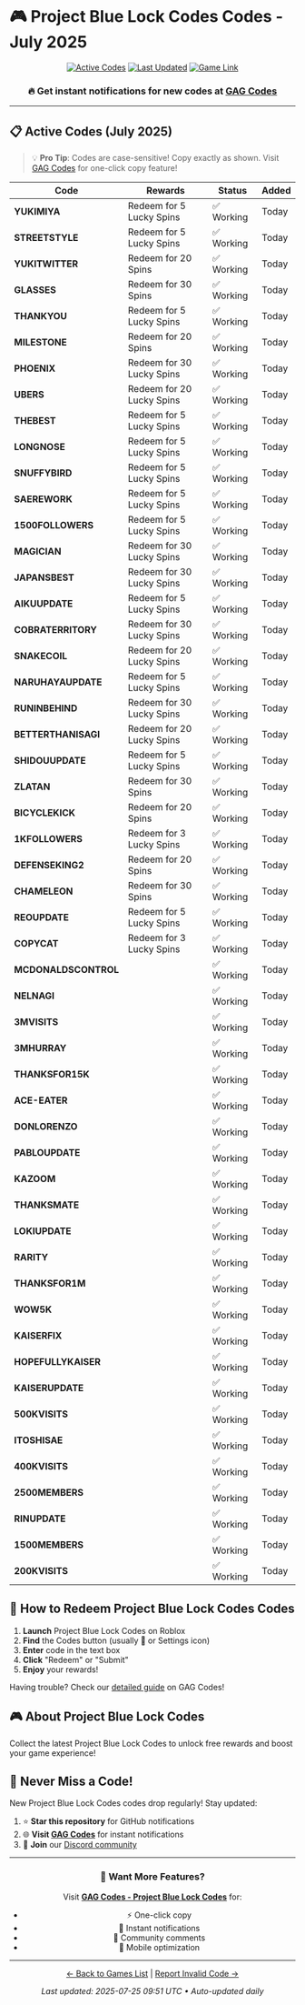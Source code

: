 # 🎮 Project Blue Lock Codes Codes - July 2025

<div align="center">

[![Active Codes](https://img.shields.io/badge/Active%20Codes-53-brightgreen)](https://gagcodes.com/roblox/project-blue-lock)
[![Last Updated](https://img.shields.io/badge/Last%20Updated-Today-orange)](https://gagcodes.com/roblox/project-blue-lock)
[![Game Link](https://img.shields.io/badge/Play-Project%20Blue%20Lock%20Codes-red)](https://www.roblox.com/games/)

### 🔥 **Get instant notifications for new codes at [GAG Codes](https://gagcodes.com/roblox/project-blue-lock)**

</div>

---

## 📋 Active Codes (July 2025)

> 💡 **Pro Tip**: Codes are case-sensitive! Copy exactly as shown. Visit [GAG Codes](https://gagcodes.com/roblox/project-blue-lock) for one-click copy feature!

| Code | Rewards | Status | Added |
|------|---------|--------|-------|
| **YUKIMIYA** | Redeem for 5 Lucky Spins | ✅ Working | Today |
| **STREETSTYLE** | Redeem for 5 Lucky Spins | ✅ Working | Today |
| **YUKITWITTER** | Redeem for 20 Spins | ✅ Working | Today |
| **GLASSES** | Redeem for 30 Spins | ✅ Working | Today |
| **THANKYOU** | Redeem for 5 Lucky Spins | ✅ Working | Today |
| **MILESTONE** | Redeem for 20 Spins | ✅ Working | Today |
| **PHOENIX** | Redeem for 30 Lucky Spins | ✅ Working | Today |
| **UBERS** | Redeem for 20 Lucky Spins | ✅ Working | Today |
| **THEBEST** | Redeem for 5 Lucky Spins | ✅ Working | Today |
| **LONGNOSE** | Redeem for 5 Lucky Spins | ✅ Working | Today |
| **SNUFFYBIRD** | Redeem for 5 Lucky Spins | ✅ Working | Today |
| **SAEREWORK** | Redeem for 5 Lucky Spins | ✅ Working | Today |
| **1500FOLLOWERS** | Redeem for 5 Lucky Spins | ✅ Working | Today |
| **MAGICIAN** | Redeem for 30 Lucky Spins | ✅ Working | Today |
| **JAPANSBEST** | Redeem for 30 Lucky Spins | ✅ Working | Today |
| **AIKUUPDATE** | Redeem for 5 Lucky Spins | ✅ Working | Today |
| **COBRATERRITORY** | Redeem for 30 Lucky Spins | ✅ Working | Today |
| **SNAKECOIL** | Redeem for 20 Lucky Spins | ✅ Working | Today |
| **NARUHAYAUPDATE** | Redeem for 5 Lucky Spins | ✅ Working | Today |
| **RUNINBEHIND** | Redeem for 30 Lucky Spins | ✅ Working | Today |
| **BETTERTHANISAGI** | Redeem for 20 Lucky Spins | ✅ Working | Today |
| **SHIDOUUPDATE** | Redeem for 5 Lucky Spins | ✅ Working | Today |
| **ZLATAN** | Redeem for 30 Spins | ✅ Working | Today |
| **BICYCLEKICK** | Redeem for 20 Spins | ✅ Working | Today |
| **1KFOLLOWERS** | Redeem for 3 Lucky Spins | ✅ Working | Today |
| **DEFENSEKING2** | Redeem for 20 Spins | ✅ Working | Today |
| **CHAMELEON** | Redeem for 30 Spins | ✅ Working | Today |
| **REOUPDATE** | Redeem for 5 Lucky Spins | ✅ Working | Today |
| **COPYCAT** | Redeem for 3 Lucky Spins | ✅ Working | Today |
| **MCDONALDSCONTROL** |  | ✅ Working | Today |
| **NELNAGI** |  | ✅ Working | Today |
| **3MVISITS** |  | ✅ Working | Today |
| **3MHURRAY** |  | ✅ Working | Today |
| **THANKSFOR15K** |  | ✅ Working | Today |
| **ACE-EATER** |  | ✅ Working | Today |
| **DONLORENZO** |  | ✅ Working | Today |
| **PABLOUPDATE** |  | ✅ Working | Today |
| **KAZOOM** |  | ✅ Working | Today |
| **THANKSMATE** |  | ✅ Working | Today |
| **LOKIUPDATE** |  | ✅ Working | Today |
| **RARITY** |  | ✅ Working | Today |
| **THANKSFOR1M** |  | ✅ Working | Today |
| **WOW5K** |  | ✅ Working | Today |
| **KAISERFIX** |  | ✅ Working | Today |
| **HOPEFULLYKAISER** |  | ✅ Working | Today |
| **KAISERUPDATE** |  | ✅ Working | Today |
| **500KVISITS** |  | ✅ Working | Today |
| **ITOSHISAE** |  | ✅ Working | Today |
| **400KVISITS** |  | ✅ Working | Today |
| **2500MEMBERS** |  | ✅ Working | Today |
| **RINUPDATE** |  | ✅ Working | Today |
| **1500MEMBERS** |  | ✅ Working | Today |
| **200KVISITS** |  | ✅ Working | Today |


## 📖 How to Redeem Project Blue Lock Codes Codes

1. **Launch** Project Blue Lock Codes on Roblox
2. **Find** the Codes button (usually 🎁 or Settings icon)
3. **Enter** code in the text box
4. **Click** "Redeem" or "Submit"
5. **Enjoy** your rewards!

Having trouble? Check our [detailed guide](https://gagcodes.com/roblox/project-blue-lock#how-to-redeem) on GAG Codes!

## 🎮 About Project Blue Lock Codes

Collect the latest Project Blue Lock Codes to unlock free rewards and boost your game experience!

## 🔔 Never Miss a Code!

New Project Blue Lock Codes codes drop regularly! Stay updated:

1. ⭐ **Star this repository** for GitHub notifications
2. 🌐 **Visit [GAG Codes](https://gagcodes.com/roblox/project-blue-lock)** for instant notifications
3. 💬 **Join** our [Discord community](https://gagcodes.com/discord)

---

<div align="center">

### 🚀 Want More Features?

Visit [**GAG Codes - Project Blue Lock Codes**](https://gagcodes.com/roblox/project-blue-lock) for:
- ⚡ One-click copy
- 🔔 Instant notifications  
- 💬 Community comments
- 📱 Mobile optimization

---

[← Back to Games List](README.md) | [Report Invalid Code →](https://github.com/yourusername/roblox-codes-directory/issues)

*Last updated: 2025-07-25 09:51 UTC • Auto-updated daily*

</div>